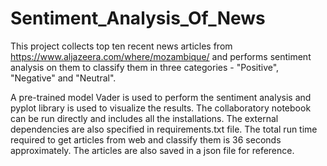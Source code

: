 # Sentiment_Analysis_Of_News
This project collects top ten recent news articles from https://www.aljazeera.com/where/mozambique/ and performs sentiment analysis on them to classify them
in three categories - "Positive", "Negative" and "Neutral".

A pre-trained model Vader is used to perform the sentiment analysis and pyplot library is used to visualize the results. The collaboratory notebook can be 
run directly and includes all the installations. The external dependencies are also specified in requirements.txt file. The total run time required to 
get articles from web and classify them is 36 seconds approximately. The articles are also saved in a json file for reference.
